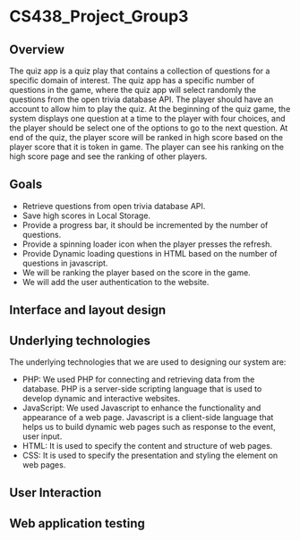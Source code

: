 # CS438_Project_Group3

## Overview
The quiz app is a quiz play that contains a collection of questions for a specific domain of interest. The quiz app has a specific number of questions in the game, where the quiz app will select randomly the questions from the open trivia database API. The player should have an account to allow him to play the quiz. At the beginning of the quiz game, the system displays one question at a time to the player with four choices, and the player should be select one of the options to go to the next question. At end of the quiz, the player score will be ranked in high score based on the player score that it is token in game. The player can see his ranking on the high score page and see the ranking of other players.



## Goals
* Retrieve questions from open trivia database API.
* Save high scores in Local Storage.
* Provide a progress bar, it should be incremented by the number of questions.
* Provide a spinning loader icon when the player presses the refresh.
* Provide Dynamic loading questions in HTML based on the number of questions in javascript.
* We will be ranking the player based on the score in the game.
* We will add the user authentication to the website.




## Interface and layout design



## Underlying technologies
The underlying technologies that we are used to designing our system are:
* PHP: We used PHP for connecting and retrieving data from the database. PHP is a server-side scripting language that is used to develop dynamic and interactive websites.
* JavaScript: We used Javascript to enhance the functionality and appearance of a web page. Javascript is a client-side language that helps us to build dynamic web pages such as response to the event, user input.
* HTML: It is used to specify the content and structure of web pages.
* CSS: It is used to specify the presentation and styling the element on web pages.




## User Interaction



## Web application testing

